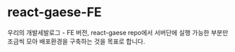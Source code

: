 # react-gaese-FE
우리의 개발세발로그 - FE 버전, react-gaese repo에서 서버단에 실행 가능한 부분만 조금씩 모아 배포환경을 구축하는 것을 목표로 합니다.

